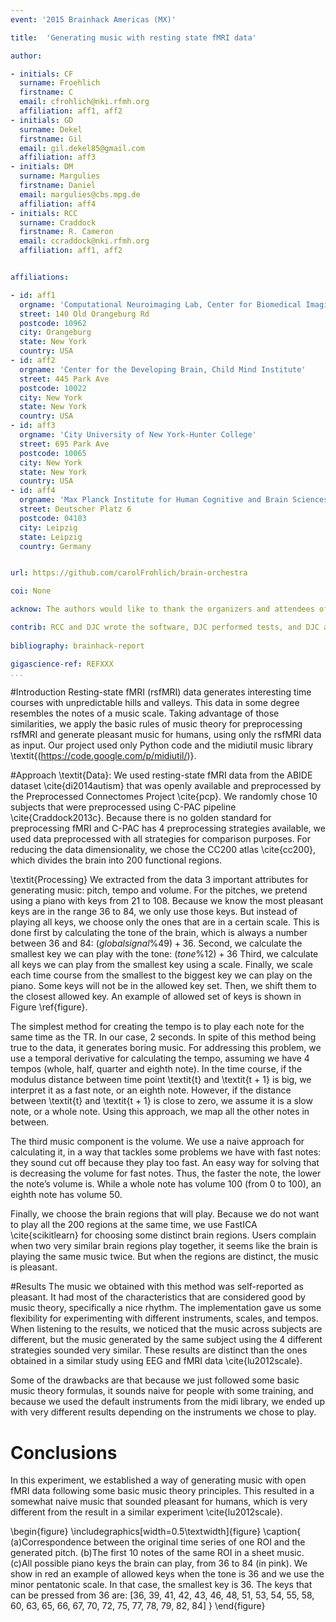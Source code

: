 ```yaml
---
event: '2015 Brainhack Americas (MX)'

title:  'Generating music with resting state fMRI data'

author:

- initials: CF
  surname: Froehlich
  firstname: C
  email: cfrohlich@nki.rfmh.org
  affiliation: aff1, aff2
- initials: GD
  surname: Dekel
  firstname: Gil
  email: gil.dekel85@gmail.com
  affiliation: aff3
- initials: DM
  surname: Margulies
  firstname: Daniel
  email: margulies@cbs.mpg.de
  affiliation: aff4
- initials: RCC
  surname: Craddock
  firstname: R. Cameron
  email: ccraddock@nki.rfmh.org
  affiliation: aff1, aff2


affiliations: 

- id: aff1
  orgname: 'Computational Neuroimaging Lab, Center for Biomedical Imaging and Neuromodulation, Nathan Kline Institute for Psychiatric Research'
  street: 140 Old Orangeburg Rd
  postcode: 10962
  city: Orangeburg
  state: New York
  country: USA
- id: aff2
  orgname: 'Center for the Developing Brain, Child Mind Institute'
  street: 445 Park Ave
  postcode: 10022
  city: New York
  state: New York
  country: USA
- id: aff3
  orgname: 'City University of New York-Hunter College'
  street: 695 Park Ave
  postcode: 10065
  city: New York
  state: New York
  country: USA
- id: aff4
  orgname: 'Max Planck Institute for Human Cognitive and Brain Sciences'
  street: Deutscher Platz 6
  postcode: 04103
  city: Leipzig
  state: Leipzig
  country: Germany


url: https://github.com/carolFrohlich/brain-orchestra

coi: None

acknow: The authors would like to thank the organizers and attendees of Brainhack MX.

contrib: RCC and DJC wrote the software, DJC performed tests, and DJC and RCC wrote the report.
  
bibliography: brainhack-report

gigascience-ref: REFXXX
...
```


#Introduction
Resting-state fMRI (rsfMRI) data generates interesting time courses with unpredictable hills and valleys. This data in some degree resembles the notes of a music scale. 
Taking advantage of those similarities, we apply the basic rules of music theory for preprocessing rsfMRI and generate pleasant music for humans, using only the rsfMRI data as input.
Our project used only Python code and the midiutil music library \textit{(https://code.google.com/p/midiutil/)}.

#Approach
\textit{Data}: We used resting-state fMRI data from the ABIDE dataset \cite{di2014autism} that was openly available and preprocessed by the Preprocessed Connectomes Project \cite{pcp}.
We randomly chose 10 subjects that were preprocessed using C-PAC pipeline \cite{Craddock2013c}.
Because there is no golden standard for preprocessing fMRI and C-PAC has 4 preprocessing strategies available, we used data preprocessed with all strategies for comparison purposes.
For reducing the data dimensionality, we chose the CC200 atlas \cite{cc200}, which divides the brain into 200 functional regions.

\textit{Processing}
We extracted from the data 3 important attributes for generating music: pitch, tempo and volume.
For the pitches, we pretend using a piano with keys from 21 to 108. Because we know the most pleasant keys are in the range 36 to 84, we only use those keys.
But instead of playing all keys, we choose only the ones that are in a certain scale.
This is done first by calculating the tone of the brain, which is always a number between 36 and 84:
$(global signal \% 49) + 36$. 
Second, we calculate the smallest key we can play with the tone: $(tone \% 12) + 36$
Third, we calculate all keys we can play from the smallest key using a scale.
Finally, we scale each time course from the smallest to the biggest key we can play on the piano.
Some keys will not be in the allowed key set. Then, we shift them to the closest allowed key.
An example of allowed set of keys is shown in Figure \ref{figure}.


The simplest method for creating the tempo is to play each note for the same time as the TR. In our case, 2 seconds. 
In spite of this method being true to the data, it generates boring music.
For addressing this problem, we use a temporal derivative for calculating the tempo, assuming we have 4 tempos (whole, half, quarter and eighth note).
In the time course, if the modulus distance between time point \textit{t}  and \textit{t + 1}  is big, we interpret it as a fast note, or an eighth note. 
However, if the distance between \textit{t} and \textit{t + 1} is close to zero, we assume it is a slow note, or a whole note.
Using this approach, we map all the other notes in between. 


The third music component is the volume.
We use a naive approach for calculating it, in a way that tackles some problems we have with fast notes:
they sound cut off because they play too fast.
An easy way for solving that is decreasing the volume for fast notes.
Thus, the faster the note, the lower the note’s volume is. While a whole note has volume 100 (from 0 to 100), an eighth note has volume 50.

Finally, we choose the brain regions that will play.
Because we do not want to play all the 200 regions at the same time, we use FastICA \cite{scikitlearn} for choosing some distinct brain regions. 
Users complain when two very similar brain regions play together, it seems like the brain is playing the same music twice. But when the regions are distinct, the music is pleasant.


#Results
The music we obtained with this method was self-reported as pleasant. It had most of the characteristics that are considered good by music theory, specifically a nice rhythm.
The implementation gave us some flexibility for experimenting with different instruments, scales, and tempos.
When listening to the results, we noticed that the music across subjects are different, but the music generated by the same subject using the 4 different strategies sounded very similar. 
These results are distinct than the ones obtained in a similar study using EEG and fMRI data \cite{lu2012scale}.


Some of the drawbacks are that because we just followed some basic music theory formulas, it sounds naive for people with some training, and because we used the default instruments from the midi library, we ended up with very different results depending on the instruments we chose to play. 


# Conclusions
In this experiment, we established a way of generating music with open fMRI data following some basic music theory principles.
This resulted in a somewhat naive music that sounded pleasant for humans, which is very different from the result in a similar experiment \cite{lu2012scale}.



\begin{figure}
  \includegraphics[width=0.5\textwidth]{figure}
  \caption{
  (a)Correspondence between the original time series of one ROI and the generated pitch.
  (b)The first 10 notes of the same ROI in a sheet music.
  (c)All possible piano keys the brain can play, from 36 to 84 (in pink).
    We show in red an example of allowed keys when the tone is 36 and we use the minor pentatonic scale.
    In that case, the smallest key is 36.
    The keys that can be pressed from 36 are: [36, 39, 41, 42, 43, 46, 48, 51, 53, 54, 55, 58, 60, 63, 65, 66, 67, 70, 72, 75, 77, 78, 79, 82, 84]
      }
\end{figure}
